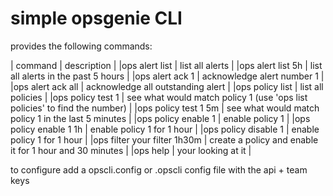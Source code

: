 # simple opsgenie CLI

provides the following commands:

| command                      | description |
|ops alert list                | list all alerts |
|ops alert list 5h             | list all alerts in the past 5 hours |
|ops alert ack 1               | acknowledge alert number 1 |
|ops alert ack all             | acknowledge all outstanding alert |
|ops policy list               | list all policies |
|ops policy test 1             | see what would match policy 1 (use 'ops list policies' to find the number) |
|ops policy test 1 5m          | see what would match policy 1 in the last 5 minutes |
|ops policy enable 1           | enable policy 1 |
|ops policy enable 1 1h        | enable policy 1 for 1 hour |
|ops policy disable 1          | enable policy 1 for 1 hour |
|ops filter your filter 1h30m  | create a policy and enable it for 1 hour and 30 minutes |
|ops help                      | your looking at it |

to configure add a opscli.config or .opscli config file with the api + team keys
